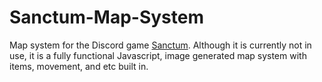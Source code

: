 # Sanctum-Map-System
Map system for the Discord game [Sanctum](https://discord.gg/CBWkESc). Although it is currently not in use, it is a fully functional Javascript, image generated map system with items, movement, and etc built in.
